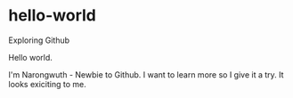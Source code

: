 # hello-world
Exploring Github

Hello world.

I'm Narongwuth - Newbie to Github. I want to learn more so I give it a try.
It looks exiciting to me.
